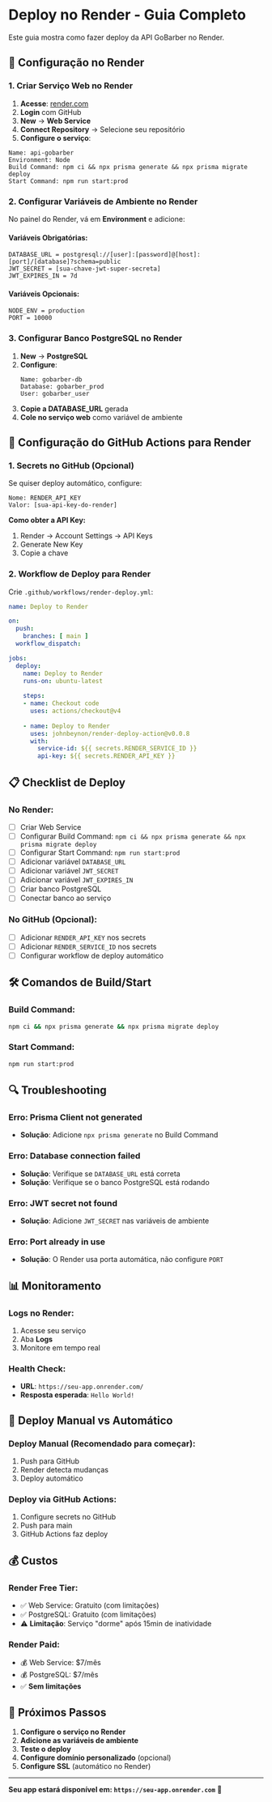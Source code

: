 # Deploy no Render - Guia Completo

Este guia mostra como fazer deploy da API GoBarber no Render.

## 🚀 Configuração no Render

### 1. **Criar Serviço Web no Render**

1. **Acesse**: [render.com](https://render.com)
2. **Login** com GitHub
3. **New** → **Web Service**
4. **Connect Repository** → Selecione seu repositório
5. **Configure o serviço**:

```
Name: api-gobarber
Environment: Node
Build Command: npm ci && npx prisma generate && npx prisma migrate deploy
Start Command: npm run start:prod
```

### 2. **Configurar Variáveis de Ambiente no Render**

No painel do Render, vá em **Environment** e adicione:

#### **Variáveis Obrigatórias:**
```
DATABASE_URL = postgresql://[user]:[password]@[host]:[port]/[database]?schema=public
JWT_SECRET = [sua-chave-jwt-super-secreta]
JWT_EXPIRES_IN = 7d
```

#### **Variáveis Opcionais:**
```
NODE_ENV = production
PORT = 10000
```

### 3. **Configurar Banco PostgreSQL no Render**

1. **New** → **PostgreSQL**
2. **Configure**:
   ```
   Name: gobarber-db
   Database: gobarber_prod
   User: gobarber_user
   ```
3. **Copie a DATABASE_URL** gerada
4. **Cole no serviço web** como variável de ambiente

## 🔧 Configuração do GitHub Actions para Render

### 1. **Secrets no GitHub (Opcional)**

Se quiser deploy automático, configure:

```
Nome: RENDER_API_KEY
Valor: [sua-api-key-do-render]
```

**Como obter a API Key:**
1. Render → Account Settings → API Keys
2. Generate New Key
3. Copie a chave

### 2. **Workflow de Deploy para Render**

Crie `.github/workflows/render-deploy.yml`:

```yaml
name: Deploy to Render

on:
  push:
    branches: [ main ]
  workflow_dispatch:

jobs:
  deploy:
    name: Deploy to Render
    runs-on: ubuntu-latest
    
    steps:
    - name: Checkout code
      uses: actions/checkout@v4
    
    - name: Deploy to Render
      uses: johnbeynon/render-deploy-action@v0.0.8
      with:
        service-id: ${{ secrets.RENDER_SERVICE_ID }}
        api-key: ${{ secrets.RENDER_API_KEY }}
```

## 📋 Checklist de Deploy

### **No Render:**
- [ ] Criar Web Service
- [ ] Configurar Build Command: `npm ci && npx prisma generate && npx prisma migrate deploy`
- [ ] Configurar Start Command: `npm run start:prod`
- [ ] Adicionar variável `DATABASE_URL`
- [ ] Adicionar variável `JWT_SECRET`
- [ ] Adicionar variável `JWT_EXPIRES_IN`
- [ ] Criar banco PostgreSQL
- [ ] Conectar banco ao serviço

### **No GitHub (Opcional):**
- [ ] Adicionar `RENDER_API_KEY` nos secrets
- [ ] Adicionar `RENDER_SERVICE_ID` nos secrets
- [ ] Configurar workflow de deploy automático

## 🛠️ Comandos de Build/Start

### **Build Command:**
```bash
npm ci && npx prisma generate && npx prisma migrate deploy
```

### **Start Command:**
```bash
npm run start:prod
```

## 🔍 Troubleshooting

### **Erro: Prisma Client not generated**
- **Solução**: Adicione `npx prisma generate` no Build Command

### **Erro: Database connection failed**
- **Solução**: Verifique se `DATABASE_URL` está correta
- **Solução**: Verifique se o banco PostgreSQL está rodando

### **Erro: JWT secret not found**
- **Solução**: Adicione `JWT_SECRET` nas variáveis de ambiente

### **Erro: Port already in use**
- **Solução**: O Render usa porta automática, não configure `PORT`

## 📊 Monitoramento

### **Logs no Render:**
1. Acesse seu serviço
2. Aba **Logs**
3. Monitore em tempo real

### **Health Check:**
- **URL**: `https://seu-app.onrender.com/`
- **Resposta esperada**: `Hello World!`

## 🚀 Deploy Manual vs Automático

### **Deploy Manual (Recomendado para começar):**
1. Push para GitHub
2. Render detecta mudanças
3. Deploy automático

### **Deploy via GitHub Actions:**
1. Configure secrets no GitHub
2. Push para main
3. GitHub Actions faz deploy

## 💰 Custos

### **Render Free Tier:**
- ✅ Web Service: Gratuito (com limitações)
- ✅ PostgreSQL: Gratuito (com limitações)
- ⚠️ **Limitação**: Serviço "dorme" após 15min de inatividade

### **Render Paid:**
- 💰 Web Service: $7/mês
- 💰 PostgreSQL: $7/mês
- ✅ **Sem limitações**

## 🎯 Próximos Passos

1. **Configure o serviço no Render**
2. **Adicione as variáveis de ambiente**
3. **Teste o deploy**
4. **Configure domínio personalizado** (opcional)
5. **Configure SSL** (automático no Render)

---

**Seu app estará disponível em: `https://seu-app.onrender.com`** 🚀
